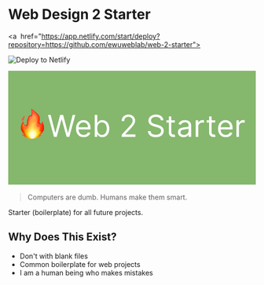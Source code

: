 # Web Design 2 Starter

<a 
href="https://app.netlify.com/start/deploy?repository=https://github.com/ewuweblab/web-2-starter">

<img src="https://www.netlify.com/img/deploy/button.svg" alt="Deploy to Netlify">

</a>


<!-- <img src="web2.webp" /> -->
![Web 2 Starter](web2.webp)

> Computers are dumb. Humans make them smart.

Starter (boilerplate) for all future projects.

## Why Does This Exist?
* Don't with blank files
* Common boilerplate for web projects
* I am a human being who makes mistakes